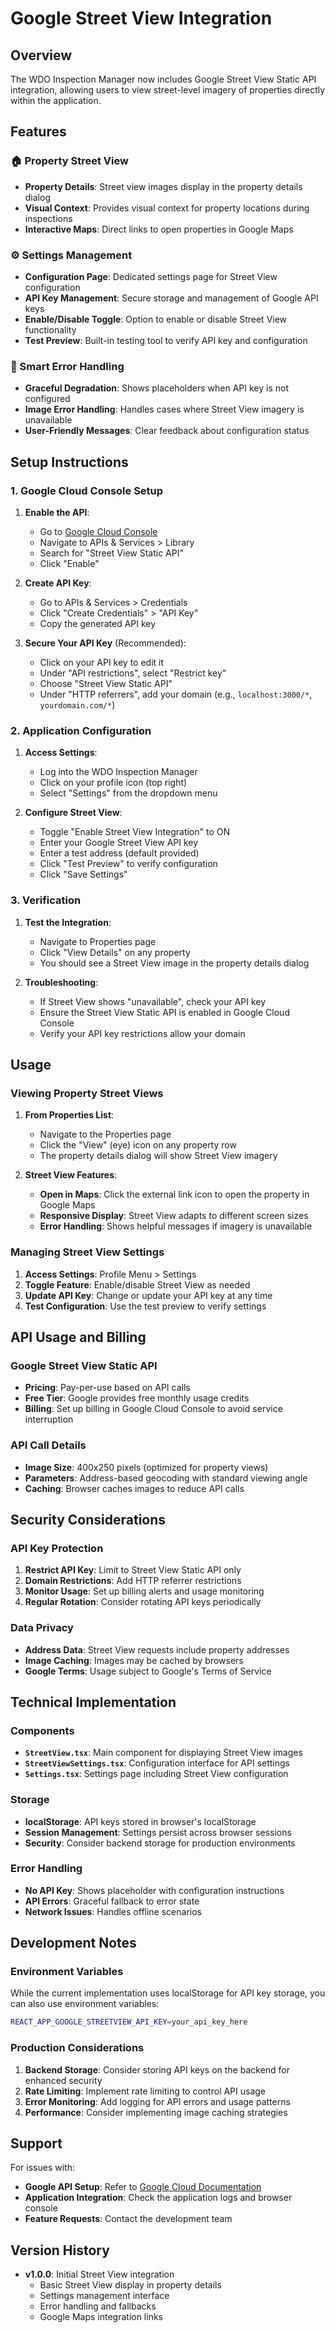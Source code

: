 # Google Street View Integration

## Overview

The WDO Inspection Manager now includes Google Street View Static API integration, allowing users to view street-level imagery of properties directly within the application.

## Features

### 🏠 Property Street View
- **Property Details**: Street view images display in the property details dialog
- **Visual Context**: Provides visual context for property locations during inspections
- **Interactive Maps**: Direct links to open properties in Google Maps

### ⚙️ Settings Management
- **Configuration Page**: Dedicated settings page for Street View configuration
- **API Key Management**: Secure storage and management of Google API keys
- **Enable/Disable Toggle**: Option to enable or disable Street View functionality
- **Test Preview**: Built-in testing tool to verify API key and configuration

### 🔧 Smart Error Handling
- **Graceful Degradation**: Shows placeholders when API key is not configured
- **Image Error Handling**: Handles cases where Street View imagery is unavailable
- **User-Friendly Messages**: Clear feedback about configuration status

## Setup Instructions

### 1. Google Cloud Console Setup

1. **Enable the API**:
   - Go to [Google Cloud Console](https://console.cloud.google.com/)
   - Navigate to APIs & Services > Library
   - Search for "Street View Static API"
   - Click "Enable"

2. **Create API Key**:
   - Go to APIs & Services > Credentials
   - Click "Create Credentials" > "API Key"
   - Copy the generated API key

3. **Secure Your API Key** (Recommended):
   - Click on your API key to edit it
   - Under "API restrictions", select "Restrict key"
   - Choose "Street View Static API"
   - Under "HTTP referrers", add your domain (e.g., `localhost:3000/*`, `yourdomain.com/*`)

### 2. Application Configuration

1. **Access Settings**:
   - Log into the WDO Inspection Manager
   - Click on your profile icon (top right)
   - Select "Settings" from the dropdown menu

2. **Configure Street View**:
   - Toggle "Enable Street View Integration" to ON
   - Enter your Google Street View API key
   - Enter a test address (default provided)
   - Click "Test Preview" to verify configuration
   - Click "Save Settings"

### 3. Verification

1. **Test the Integration**:
   - Navigate to Properties page
   - Click "View Details" on any property
   - You should see a Street View image in the property details dialog

2. **Troubleshooting**:
   - If Street View shows "unavailable", check your API key
   - Ensure the Street View Static API is enabled in Google Cloud Console
   - Verify your API key restrictions allow your domain

## Usage

### Viewing Property Street Views

1. **From Properties List**:
   - Navigate to the Properties page
   - Click the "View" (eye) icon on any property row
   - The property details dialog will show Street View imagery

2. **Street View Features**:
   - **Open in Maps**: Click the external link icon to open the property in Google Maps
   - **Responsive Display**: Street View adapts to different screen sizes
   - **Error Handling**: Shows helpful messages if imagery is unavailable

### Managing Street View Settings

1. **Access Settings**: Profile Menu > Settings
2. **Toggle Feature**: Enable/disable Street View as needed
3. **Update API Key**: Change or update your API key at any time
4. **Test Configuration**: Use the test preview to verify settings

## API Usage and Billing

### Google Street View Static API

- **Pricing**: Pay-per-use based on API calls
- **Free Tier**: Google provides free monthly usage credits
- **Billing**: Set up billing in Google Cloud Console to avoid service interruption

### API Call Details

- **Image Size**: 400x250 pixels (optimized for property views)
- **Parameters**: Address-based geocoding with standard viewing angle
- **Caching**: Browser caches images to reduce API calls

## Security Considerations

### API Key Protection

1. **Restrict API Key**: Limit to Street View Static API only
2. **Domain Restrictions**: Add HTTP referrer restrictions
3. **Monitor Usage**: Set up billing alerts and usage monitoring
4. **Regular Rotation**: Consider rotating API keys periodically

### Data Privacy

- **Address Data**: Street View requests include property addresses
- **Image Caching**: Images may be cached by browsers
- **Google Terms**: Usage subject to Google's Terms of Service

## Technical Implementation

### Components

- **`StreetView.tsx`**: Main component for displaying Street View images
- **`StreetViewSettings.tsx`**: Configuration interface for API settings
- **`Settings.tsx`**: Settings page including Street View configuration

### Storage

- **localStorage**: API keys stored in browser's localStorage
- **Session Management**: Settings persist across browser sessions
- **Security**: Consider backend storage for production environments

### Error Handling

- **No API Key**: Shows placeholder with configuration instructions
- **API Errors**: Graceful fallback to error state
- **Network Issues**: Handles offline scenarios

## Development Notes

### Environment Variables

While the current implementation uses localStorage for API key storage, you can also use environment variables:

```bash
REACT_APP_GOOGLE_STREETVIEW_API_KEY=your_api_key_here
```

### Production Considerations

1. **Backend Storage**: Consider storing API keys on the backend for enhanced security
2. **Rate Limiting**: Implement rate limiting to control API usage
3. **Error Monitoring**: Add logging for API errors and usage patterns
4. **Performance**: Consider implementing image caching strategies

## Support

For issues with:
- **Google API Setup**: Refer to [Google Cloud Documentation](https://cloud.google.com/maps-platform/docs/overview)
- **Application Integration**: Check the application logs and browser console
- **Feature Requests**: Contact the development team

## Version History

- **v1.0.0**: Initial Street View integration
  - Basic Street View display in property details
  - Settings management interface
  - Error handling and fallbacks
  - Google Maps integration links 